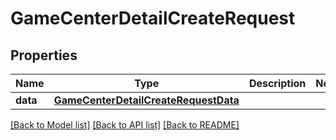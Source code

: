 # GameCenterDetailCreateRequest

## Properties
Name | Type | Description | Notes
------------ | ------------- | ------------- | -------------
**data** | [**GameCenterDetailCreateRequestData**](GameCenterDetailCreateRequestData.md) |  | 

[[Back to Model list]](../README.md#documentation-for-models) [[Back to API list]](../README.md#documentation-for-api-endpoints) [[Back to README]](../README.md)



